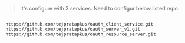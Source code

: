 > It's configure with 3 services.
> Need to configur below listed repo.

```

https://github.com/tejpratapkus/oauth_client_service.git
https://github.com/tejpratapkus/oauth_server_v1.git
https://github.com/tejpratapkus/oauth_resource_server.git

```
